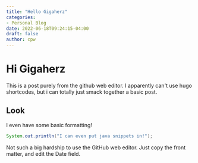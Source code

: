 ```yaml
---
title: "Hello Gigaherz"
categories:
- Personal Blog
date: 2022-06-18T09:24:15-04:00
draft: false
author: cpw
---
```


Hi Gigaherz
====
This is a post purely from the github web editor. I apparently can't use hugo shortcodes, but i can totally just smack together a basic post.

Look
----
I even have some basic formatting!


```java
System.out.println("I can even put java snippets in!");
```

Not such a big hardship to use the GitHub web editor. Just copy the front matter, and edit the Date field.
